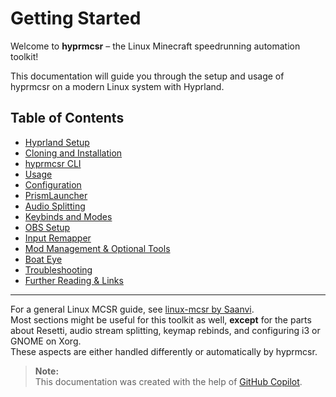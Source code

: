 # Getting Started

Welcome to **hyprmcsr** – the Linux Minecraft speedrunning automation toolkit!

This documentation will guide you through the setup and usage of hyprmcsr on a modern Linux system with Hyprland.

## Table of Contents

- [Hyprland Setup](./000-hyprland-setup.md)
- [Cloning and Installation](./001-install-and-setup.md)
- [hyprmcsr CLI](./002-cli.md)
- [Usage](./003-usage.md)
- [Configuration](./004-configuration.md)
- [PrismLauncher](./010-prismlauncher.md)
- [Audio Splitting](./011-audio-splitting.md)
- [Keybinds and Modes](./012-keybinds-and-modes.md)
- [OBS Setup](./013-obs-setup.md)
- [Input Remapper](./014-input-remapper.md)
- [Mod Management & Optional Tools](./015-jar-download.md)
- [Boat Eye](./016-boateye.md)
- [Troubleshooting](./020-troubleshooting.md)
- [Further Reading & Links](./021-links.md)

---

For a general Linux MCSR guide, see [linux-mcsr by Saanvi](https://its-saanvi.github.io/linux-mcsr/).  
Most sections might be useful for this toolkit as well, **except** for the parts about Resetti, audio stream splitting, keymap rebinds, and configuring i3 or GNOME on Xorg.  
These aspects are either handled differently or automatically by hyprmcsr.

> **Note:**  
> This documentation was created with the help of [GitHub Copilot](https://github.com/features/copilot).
